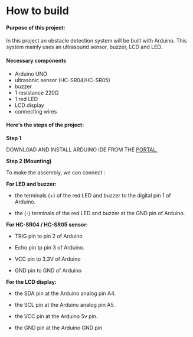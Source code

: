 # How to build



#### Purpose of this project:

In this project an obstacle detection system will be built with Arduino. This system mainly uses an ultrasound sensor, buzzer, LCD and LED.





#### Necessary components

   - Arduino UNO
   - ultrasonic sensor (HC-SR04/HC-SR05)
   - buzzer
   - 1 resistance 220Ω
   - 1 red LED
   - LCD display
   - connecting wires


#### Here's the steps of the project:

**Step 1**

DOWNLOAD AND INSTALL ARDUINO IDE FROM THE <a href="https://www.arduino.cc/en/Main/Software"> PORTAL.</a>

**Step 2 (Mounting)**

To make the assembly, we can connect :

**For LED and buzzer:**

- the terminals (+) of the red LED and buzzer to the digital pin 1 of  Arduino.

- the (-) terminals of the red LED and buzzer at the GND pin of  Arduino.


**For HC-SR04 / HC-SR05 sensor:**

- TRIG pin to pin 2 of Arduino

- Echo pin tp pin 3 of Arduino.

- VCC pin to 3.3V of Arduino

- GND pin to GND of Arduino


**For the LCD display:**

- the SDA pin at the Arduino analog pin A4.

- the SCL pin at the Arduino analog pin A5.

- the VCC pin at the Arduino 5v pin.

- the GND pin at the Arduino GND pin



